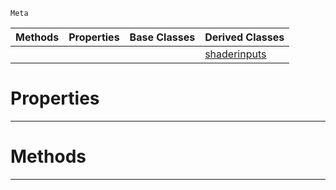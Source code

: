  `Meta`

|Methods|Properties|Base Classes|Derived Classes|
|---|---|---|---|
| | | |[shaderinputs](https://github.com/PlasmaEngine/PlasmaDocs/blob/master/code_reference/class_reference/shaderinputs.markdown)|


 #  Properties


---  
 #  Methods


---  
 

 
